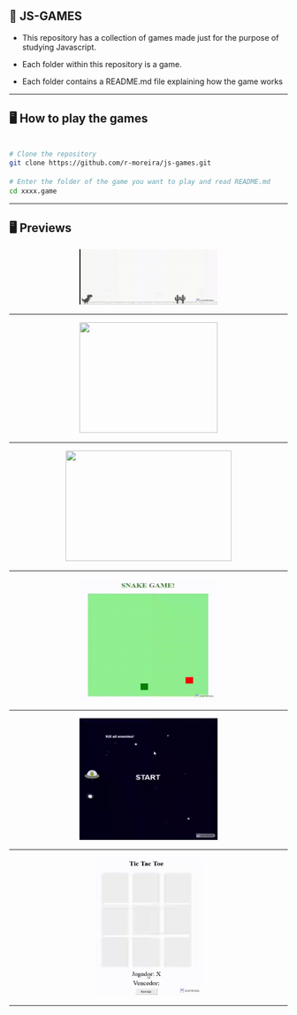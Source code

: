 ## 🚀 JS-GAMES
* This repository has a collection of games made just for the purpose of studying Javascript.

* Each folder within this repository is a game.

* Each folder contains a README.md file explaining how the game works

---

## 🖥️ How to play the games

```bash

# Clone the repository
git clone https://github.com/r-moreira/js-games.git

# Enter the folder of the game you want to play and read README.md
cd xxxx.game
```
---
## 🖥 Previews
<p align="center">
  <img src="./__imgs__/Dino-game.gif" width="250" height="100">
</p>

---

<p align="center">
  <img src="./__imgs__/Memory-game.gif"  width="250" height="200">
</p>

---

<p align="center">
  <img src="./__imgs__/Rescue-game.gif" width="300" height="200">
</p>

---
<p align="center">
  <img src="./__imgs__/Snake-game.gif" width="250" height="220">
</p>

---
<p align="center">
  <img src="./__imgs__/Space-shooter-game.gif" width="250" height="220">
</p>

---

<p align="center">
  <img src="./__imgs__/Tic-tac-toe-game.gif" width="200" height="250">
</p>

---